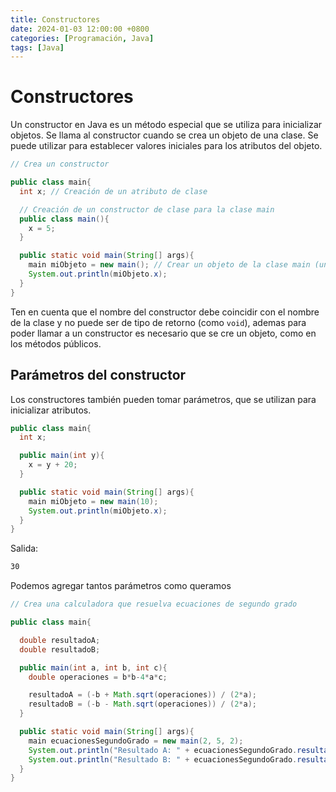 ```yaml
---
title: Constructores
date: 2024-01-03 12:00:00 +0800
categories: [Programación, Java]
tags: [Java]
---
```


# Constructores

Un constructor en Java es un método especial que se utiliza para inicializar objetos. Se llama al constructor cuando se crea un objeto de una clase. Se puede utilizar para establecer valores iniciales para los atributos del objeto.

```java
// Crea un constructor

public class main{
  int x; // Creación de un atributo de clase

  // Creación de un constructor de clase para la clase main
  public class main(){
    x = 5;
  }

  public static void main(String[] args){
    main miObjeto = new main(); // Crear un objeto de la clase main (un constructor)
    System.out.println(miObjeto.x);
  }
}
```

Ten en cuenta que el nombre del constructor debe coincidir con el nombre de la clase y no puede ser de tipo de retorno (como `void`), ademas para poder llamar a un constructor es necesario que se cre un objeto, como en los métodos públicos.

## Parámetros del constructor

Los constructores también pueden tomar parámetros, que se utilizan para inicializar atributos.

```java
public class main{
  int x;

  public main(int y){
    x = y + 20;
  }

  public static void main(String[] args){
    main miObjeto = new main(10);
    System.out.println(miObjeto.x);
  }
}
```

Salida:

```txt
30
```

Podemos agregar tantos parámetros como queramos

```java
// Crea una calculadora que resuelva ecuaciones de segundo grado

public class main{

  double resultadoA;
  double resultadoB;

  public main(int a, int b, int c){
	double operaciones = b*b-4*a*c;

    resultadoA = (-b + Math.sqrt(operaciones)) / (2*a);
    resultadoB = (-b - Math.sqrt(operaciones)) / (2*a);
  }

  public static void main(String[] args){
    main ecuacionesSegundoGrado = new main(2, 5, 2);
    System.out.println("Resultado A: " + ecuacionesSegundoGrado.resultadoA);
    System.out.println("Resultado B: " + ecuacionesSegundoGrado.resultadoB);
  }
}
```
